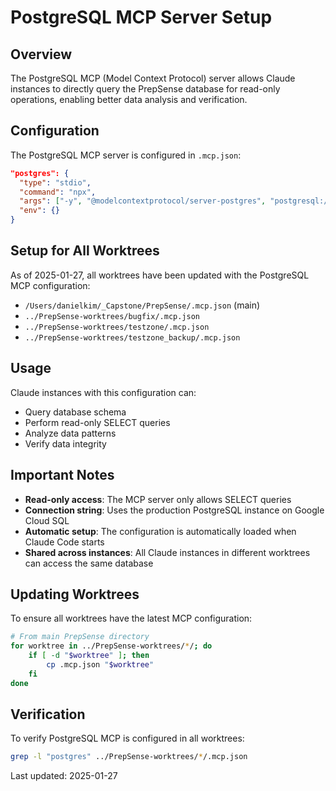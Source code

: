 # PostgreSQL MCP Server Setup

## Overview
The PostgreSQL MCP (Model Context Protocol) server allows Claude instances to directly query the PrepSense database for read-only operations, enabling better data analysis and verification.

## Configuration
The PostgreSQL MCP server is configured in `.mcp.json`:

```json
"postgres": {
  "type": "stdio",
  "command": "npx",
  "args": ["-y", "@modelcontextprotocol/server-postgres", "postgresql://postgres:changeme123!@35.184.61.42:5432/prepsense"],
  "env": {}
}
```

## Setup for All Worktrees
As of 2025-01-27, all worktrees have been updated with the PostgreSQL MCP configuration:

- `/Users/danielkim/_Capstone/PrepSense/.mcp.json` (main)
- `../PrepSense-worktrees/bugfix/.mcp.json`
- `../PrepSense-worktrees/testzone/.mcp.json`
- `../PrepSense-worktrees/testzone_backup/.mcp.json`

## Usage
Claude instances with this configuration can:
- Query database schema
- Perform read-only SELECT queries
- Analyze data patterns
- Verify data integrity

## Important Notes
- **Read-only access**: The MCP server only allows SELECT queries
- **Connection string**: Uses the production PostgreSQL instance on Google Cloud SQL
- **Automatic setup**: The configuration is automatically loaded when Claude Code starts
- **Shared across instances**: All Claude instances in different worktrees can access the same database

## Updating Worktrees
To ensure all worktrees have the latest MCP configuration:

```bash
# From main PrepSense directory
for worktree in ../PrepSense-worktrees/*/; do
    if [ -d "$worktree" ]; then
        cp .mcp.json "$worktree"
    fi
done
```

## Verification
To verify PostgreSQL MCP is configured in all worktrees:

```bash
grep -l "postgres" ../PrepSense-worktrees/*/.mcp.json
```

Last updated: 2025-01-27